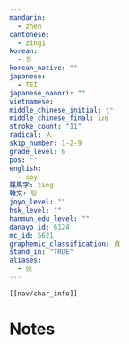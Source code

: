 ```yaml
---
mandarin:
  - zhēn
cantonese:
  - zing1
korean:
  - 정
korean_native: ""
japanese:
  - TEI
japanese_nanori: ""
vietnamese:
middle_chinese_initial: ʈʰ
middle_chinese_final: iᴇŋ
stroke_count: "11"
radical: 人
skip_number: 1-2-9
grade_level: 6
pos: ""
english:
  - spy
羅馬字: ting
韓文: 팅
joyo_level: ""
hsk_level: ""
hanmun_edu_level: ""
danayo_id: 6124
mc_id: 5621
graphemic_classification: 貞
stand_in: "TRUE"
aliases:
  - 侦
---
```

```meta-bind-embed
[[nav/char_info]]
```

# Notes
